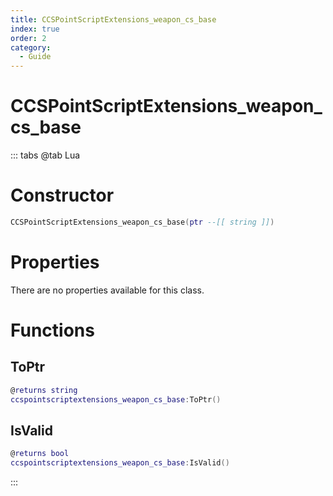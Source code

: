 ```yaml
---
title: CCSPointScriptExtensions_weapon_cs_base
index: true
order: 2
category:
  - Guide
---
```


# CCSPointScriptExtensions_weapon_cs_base

::: tabs
@tab Lua
# Constructor
```lua
CCSPointScriptExtensions_weapon_cs_base(ptr --[[ string ]])
```
# Properties
There are no properties available for this class.
# Functions
## ToPtr
```lua
@returns string
ccspointscriptextensions_weapon_cs_base:ToPtr()
```
## IsValid
```lua
@returns bool
ccspointscriptextensions_weapon_cs_base:IsValid()
```

:::